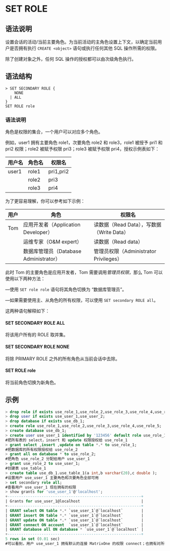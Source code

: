 # **SET ROLE**

## **语法说明**

设置会话的活动/当前主要角色。为当前活动的主角色设置上下文，以确定当前用户是否拥有执行 `CREATE <object>` 语句或执行任何其他 SQL 操作所需的权限。

除了创建对象之外，任何 SQL 操作的授权都可以由次级角色执行。

## **语法结构**

```
> SET SECONDARY ROLE {
    NONE
  | ALL  
}
SET ROLE role
```

### 语法说明

角色是权限的集合，一个用户可以对应多个角色。

例如，user1 拥有主要角色 role1，次要角色 role2 和 role3，role1 被授予 pri1 和 pri2 权限；role2 被赋予权限 pri3；role3 被赋予权限 pri4，授权示例表如下：

|用户名|角色名|权限名|
|---|---|---|
|user1|role1|pri1,pri2|
||role2|pri3|
||role3|pri4|

为了更容易理解，你可以参考如下示例：

|用户|角色|权限名|
|---|---|---|
|Tom|应用开发者（Application Developer）|读数据（Read Data），写数据（Write Data）|
||运维专家（O&M expert）|读数据（Read data）|
||数据库管理员（Database Administrator）|管理员权限（Administrator Privileges）|

此时 Tom 的主要角色是应用开发者，Tom 需要调用*管理员权限*，那么 Tom 可以使用以下两种方法：

—使用 `SET role role` 语句将其角色切换为 “数据库管理员”。

—如果需要使用主、从角色的所有权限，可以使用 `SET secondary ROLE all`。

这两种语句解释如下：

#### SET SECONDARY ROLE ALL

将该用户所有的 ROLE 取并集。

#### SET SECONDARY ROLE NONE

将除 PRIMARY ROLE 之外的所有角色从当前会话中去除。

#### SET ROLE role

将当前角色切换为新角色。

## **示例**

```sql
> drop role if exists use_role_1,use_role_2,use_role_3,use_role_4,use_role_5;
> drop user if exists use_user_1,use_user_2;
> drop database if exists use_db_1;
> create role use_role_1,use_role_2,use_role_3,use_role_4,use_role_5;
> create database use_db_1;
> create user use_user_1 identified by '123456' default role use_role_1;
#把所有表的 select，insert 和 update 权限授权给 use_role_1
> grant select ,insert ,update on table *.* to use_role_1;
#把数据库的所有权限授权给 use_role_2
> grant all on database * to use_role_2;
#把角色 use_role_2 分配给用户 use_user_1
> grant use_role_2 to use_user_1;
#创建表 use_table_1
> create table use_db_1.use_table_1(a int,b varchar(20),c double );
#设置用户 use_user_1 主要角色和次要角色全部可用
> set secondary role all;
#查看用户 use_user_1 现在拥有的权限
> show grants for 'use_user_1'@'localhost';
+-----------------------------------------------------------+
| Grants for use_user_1@localhost                           |
+-----------------------------------------------------------+
| GRANT select ON table *.* `use_user_1`@`localhost`        |
| GRANT insert ON table *.* `use_user_1`@`localhost`        |
| GRANT update ON table *.* `use_user_1`@`localhost`        |
| GRANT connect ON account  `use_user_1`@`localhost`        |
| GRANT database all ON database * `use_user_1`@`localhost` |
+-----------------------------------------------------------+
5 rows in set (0.01 sec)
#可以看到，用户 use_user_1 拥有默认的连接 MatrixOne 的权限 connect；也拥有对所有表的 select，insert 和 update 权限，同时也拥有对数据库的全部权限
```
